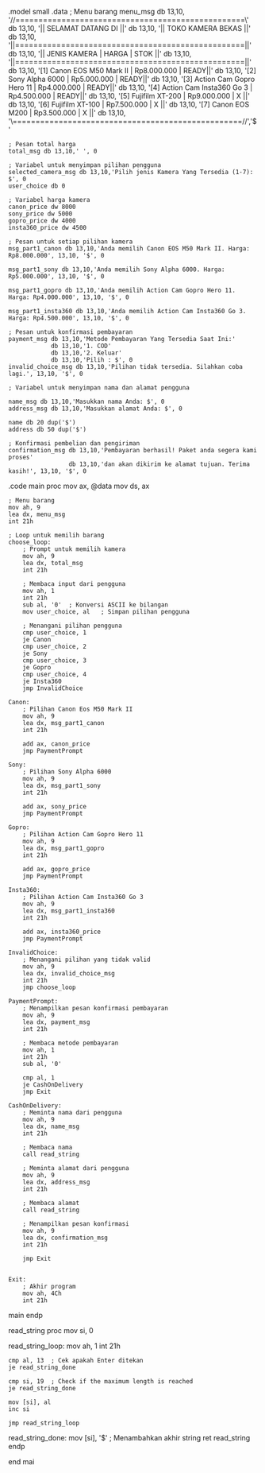 .model small
.data
    ; Menu barang
    menu_msg db 13,10, '//==================================================\\'
             db 13,10, '||               SELAMAT DATANG DI                  ||'
             db 13,10, '||               TOKO KAMERA BEKAS                  ||'
             db 13,10, '||==================================================||'
             db 13,10, '||       JENIS KAMERA          |     HARGA   | STOK ||'
             db 13,10, '||==================================================||'
             db 13,10, '[1] Canon EOS M50 Mark II      | Rp8.000.000 | READY||'
             db 13,10, '[2] Sony Alpha 6000            | Rp5.000.000 | READY||'
             db 13,10, '[3] Action Cam Gopro Hero 11   | Rp4.000.000 | READY||'
             db 13,10, '[4] Action Cam Insta360 Go 3   | Rp4.500.000 | READY||'
             db 13,10, '[5] Fujifilm XT-200            | Rp9.000.000 |  X   ||'
             db 13,10, '[6] Fujifilm XT-100            | Rp7.500.000 |  X   ||'
             db 13,10, '[7] Canon EOS M200             | Rp3.500.000 |  X   ||'
             db 13,10, '\\==================================================//','$'

    ; Pesan total harga
    total_msg db 13,10,' ', 0

    ; Variabel untuk menyimpan pilihan pengguna
    selected_camera_msg db 13,10,'Pilih jenis Kamera Yang Tersedia (1-7): $', 0
    user_choice db 0

    ; Variabel harga kamera
    canon_price dw 8000
    sony_price dw 5000
    gopro_price dw 4000
    insta360_price dw 4500

    ; Pesan untuk setiap pilihan kamera
    msg_part1_canon db 13,10,'Anda memilih Canon EOS M50 Mark II. Harga: Rp8.000.000', 13,10, '$', 0
   
    msg_part1_sony db 13,10,'Anda memilih Sony Alpha 6000. Harga: Rp5.000.000', 13,10, '$', 0
  
    msg_part1_gopro db 13,10,'Anda memilih Action Cam Gopro Hero 11. Harga: Rp4.000.000', 13,10, '$', 0
  
    msg_part1_insta360 db 13,10,'Anda memilih Action Cam Insta360 Go 3. Harga: Rp4.500.000', 13,10, '$', 0
    
    ; Pesan untuk konfirmasi pembayaran
    payment_msg db 13,10,'Metode Pembayaran Yang Tersedia Saat Ini:'
                db 13,10,'1. COD'
                db 13,10,'2. Keluar'
                db 13,10,'Pilih : $', 0
    invalid_choice_msg db 13,10,'Pilihan tidak tersedia. Silahkan coba lagi.', 13,10, '$', 0

    ; Variabel untuk menyimpan nama dan alamat pengguna
             
    name_msg db 13,10,'Masukkan nama Anda: $', 0
    address_msg db 13,10,'Masukkan alamat Anda: $', 0
               
    name db 20 dup('$')
    address db 50 dup('$')

    ; Konfirmasi pembelian dan pengiriman
    confirmation_msg db 13,10,'Pembayaran berhasil! Paket anda segera kami proses' 
                     db 13,10,'dan akan dikirim ke alamat tujuan. Terima kasih!', 13,10, '$', 0

.code
main proc
    mov ax, @data
    mov ds, ax

    ; Menu barang
    mov ah, 9
    lea dx, menu_msg
    int 21h

    ; Loop untuk memilih barang
    choose_loop:
        ; Prompt untuk memilih kamera
        mov ah, 9
        lea dx, total_msg
        int 21h

        ; Membaca input dari pengguna
        mov ah, 1
        int 21h
        sub al, '0'  ; Konversi ASCII ke bilangan
        mov user_choice, al   ; Simpan pilihan pengguna

        ; Menangani pilihan pengguna
        cmp user_choice, 1
        je Canon
        cmp user_choice, 2
        je Sony
        cmp user_choice, 3
        je Gopro
        cmp user_choice, 4
        je Insta360
        jmp InvalidChoice

    Canon:
        ; Pilihan Canon Eos M50 Mark II
        mov ah, 9
        lea dx, msg_part1_canon
        int 21h

        add ax, canon_price
        jmp PaymentPrompt

    Sony:
        ; Pilihan Sony Alpha 6000
        mov ah, 9
        lea dx, msg_part1_sony
        int 21h

        add ax, sony_price
        jmp PaymentPrompt

    Gopro:
        ; Pilihan Action Cam Gopro Hero 11
        mov ah, 9
        lea dx, msg_part1_gopro
        int 21h

        add ax, gopro_price
        jmp PaymentPrompt

    Insta360:
        ; Pilihan Action Cam Insta360 Go 3
        mov ah, 9
        lea dx, msg_part1_insta360
        int 21h

        add ax, insta360_price
        jmp PaymentPrompt

    InvalidChoice:
        ; Menangani pilihan yang tidak valid
        mov ah, 9
        lea dx, invalid_choice_msg
        int 21h
        jmp choose_loop

    PaymentPrompt:
        ; Menampilkan pesan konfirmasi pembayaran
        mov ah, 9
        lea dx, payment_msg
        int 21h

        ; Membaca metode pembayaran
        mov ah, 1
        int 21h
        sub al, '0'
        
        cmp al, 1
        je CashOnDelivery
        jmp Exit

    CashOnDelivery:
        ; Meminta nama dari pengguna
        mov ah, 9
        lea dx, name_msg
        int 21h

        ; Membaca nama
        call read_string

        ; Meminta alamat dari pengguna
        mov ah, 9
        lea dx, address_msg
        int 21h

        ; Membaca alamat
        call read_string

        ; Menampilkan pesan konfirmasi
        mov ah, 9
        lea dx, confirmation_msg
        int 21h

        jmp Exit


    Exit:
        ; Akhir program
        mov ah, 4Ch
        int 21h

main endp

read_string proc
    mov si, 0

read_string_loop:
    mov ah, 1
    int 21h

    cmp al, 13  ; Cek apakah Enter ditekan
    je read_string_done

    cmp si, 19  ; Check if the maximum length is reached
    je read_string_done

    mov [si], al
    inc si

    jmp read_string_loop

read_string_done:
    mov [si], '$'  ; Menambahkan akhir string
    ret
read_string endp

end mai
